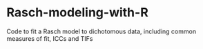 # Rasch-modeling-with-R
Code to fit a Rasch model to dichotomous data, including common measures of fit, ICCs and TIFs
